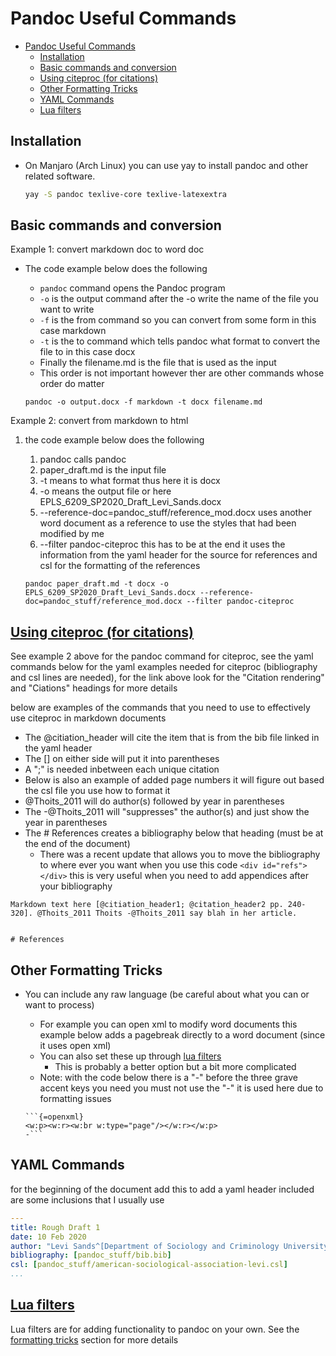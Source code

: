# Pandoc Useful Commands

- [Pandoc Useful Commands](#pandoc-useful-commands)
    - [Installation](#installation)
    - [Basic commands and conversion](#basic-commands-and-conversion)
    - [Using citeproc (for citations)](#using-citeproc-for-citations)
    - [Other Formatting Tricks](#other-formatting-tricks)
    - [YAML Commands](#yaml-commands)
    - [Lua filters](#lua-filters)

## Installation

- On Manjaro (Arch Linux) you can use yay to install pandoc and other related software.

    ```sh
    yay -S pandoc texlive-core texlive-latexextra
    ```

## Basic commands and conversion

Example 1: convert markdown doc to word doc

- The code example below does the following
    - `pandoc` command opens the Pandoc program
    - `-o` is the output command after the -o write the name of the file you want to write
    - `-f` is the from command so you can convert from some form in this case markdown
    - `-t` is the to command which tells pandoc what format to convert the file to in this case docx
    - Finally the filename.md is the file that is used as the input
    - This order is not important however ther are other commands whose order do matter

    ```pandoc
    pandoc -o output.docx -f markdown -t docx filename.md
    ```

Example 2: convert from markdown to html

1. the code example below does the following
    1. pandoc calls pandoc
    1. paper_draft.md is the input file
    1. -t means to what format thus here it is docx
    1. -o means the output file or here EPLS_6209_SP2020_Draft_Levi_Sands.docx
    1. --reference-doc=pandoc_stuff/reference_mod.docx uses another word document as a reference to use the styles that had been modified by me
    1. --filter pandoc-citeproc this has to be at the end it uses the information from the yaml header for the source for references and csl for the formatting of the references

    ```pandoc
    pandoc paper_draft.md -t docx -o EPLS_6209_SP2020_Draft_Levi_Sands.docx --reference-doc=pandoc_stuff/reference_mod.docx --filter pandoc-citeproc
    ```

## [Using citeproc (for citations)](https://pandoc.org/MANUAL.html)

See example 2 above for the pandoc command for citeproc, see the yaml commands below for the yaml examples needed for citeproc (bibliography and csl lines are needed), for the link above look for the "Citation rendering" and "Ciations" headings for more details

below are examples of the commands that you need to use to effectively use citeproc in markdown documents
- The @citiation_header will cite the item that is from the bib file linked in the yaml header
- The [] on either side will put it into parentheses
- A ";" is needed inbetween each unique citation
- Below is also an example of added page numbers it will figure out based the csl file you use how to format it
- @Thoits_2011 will do author(s) followed by year in parentheses
- The -@Thoits_2011 will "suppresses" the author(s) and just show the year in parentheses
- The # References creates a bibliography below that heading (must be at the end of the document)
    - There was a recent update that allows you to move the bibliography to where ever you want when you use this code `<div id="refs"></div>` this is very useful when you need to add appendices after your bibliography

```pandoc
Markdown text here [@citiation_header1; @citation_header2 pp. 240-320]. @Thoits_2011 Thoits -@Thoits_2011 say blah in her article.


# References
```

## Other Formatting Tricks

- You can include any raw language (be careful about what you can or want to process)
    - For example you can open xml to modify word documents this example below adds a pagebreak directly to a word document (since it uses open xml)
    - You can also set these up through [lua filters](#lua-filtershttpsgithubcompandoclua-filters)
        - This is probably a better option but a bit more complicated
    - Note: with the code below there is a "-" before the three grave accent keys you need you must not use the "-" it is used here due to formatting issues

    ```pandoc
    ```{=openxml}
    <w:p><w:r><w:br w:type="page"/></w:r></w:p>
    -```
    ```

## YAML Commands

for the beginning of the document add this to add a yaml header included are some inclusions that I usually use

```yaml
---
title: Rough Draft 1
date: 10 Feb 2020
author: "Levi Sands^[Department of Sociology and Criminology University of Iowa]"
bibliography: [pandoc_stuff/bib.bib]
csl: [pandoc_stuff/american-sociological-association-levi.csl]
...
```


## [Lua filters](https://github.com/pandoc/lua-filters)

Lua filters are for adding functionality to pandoc on your own. See the [formatting tricks](#other-formatting-tricks) section for more details
